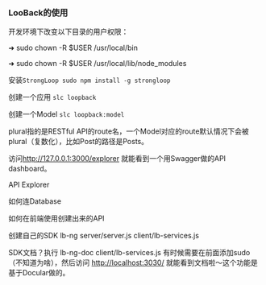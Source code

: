 ### LooBack的使用

开发环境下改变以下目录的用户权限：

➜ sudo chown -R $USER \/usr\/local\/bin

➜ sudo chown -R $USER \/usr\/local\/lib\/node\_modules

安装`StrongLoop sudo npm install -g strongloop`

创建一个应用 `slc loopback`

创建一个Model `slc loopback:model`

plural指的是RESTful API的route名，一个Model对应的route默认情况下会被plural（复数化），比如Post的路径是Posts。

访问[http:\/\/127.0.0.1:3000\/explorer](http://127.0.0.1:3000/explorer) 就能看到一个用Swagger做的API dashboard。

API Explorer

如何连Database

如何在前端使用创建出来的API

创建自己的SDK lb-ng server\/server.js client\/lb-services.js

SDK文档？执行 lb-ng-doc client\/lb-services.js 有时候需要在前面添加sudo（不知道为啥），然后访问 [http:\/\/localhost:3030\/](http://localhost:3030/) 就能看到文档啦～这个功能是基于Docular做的。

